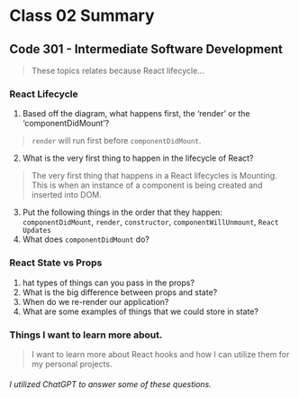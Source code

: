 # Class 02 Summary
## Code 301 - Intermediate Software Development

> These topics relates because React lifecycle...

### React Lifecycle
1. Based off the diagram, what happens first, the ‘render’ or the ‘componentDidMount’?
> `render` will run first before `componentDidMount`.
2. What is the very first thing to happen in the lifecycle of React?
> The very first thing that happens in a React lifecycles is Mounting. This is when an instance of a component is being created and inserted into DOM.
3. Put the following things in the order that they happen: `componentDidMount`, `render`, `constructor`, `componentWillUnmount`, `React Updates`
4. What does `componentDidMount` do?

### React State vs Props
1. hat types of things can you pass in the props?
2. What is the big difference between props and state?
3. When do we re-render our application?
4. What are some examples of things that we could store in state?

### Things I want to learn more about.
> I want to learn more about React hooks and how I can utilize them for my personal projects.


###### I utilized ChatGPT to answer some of these questions.